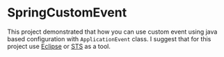# SpringCustomEvent
This project demonstrated that how you can use custom event using java based configuration with `ApplicationEvent` class. I suggest that for this project use [Eclipse](https://www.eclipse.org/downloads/) or [STS](https://spring.io/tools) as a tool.
